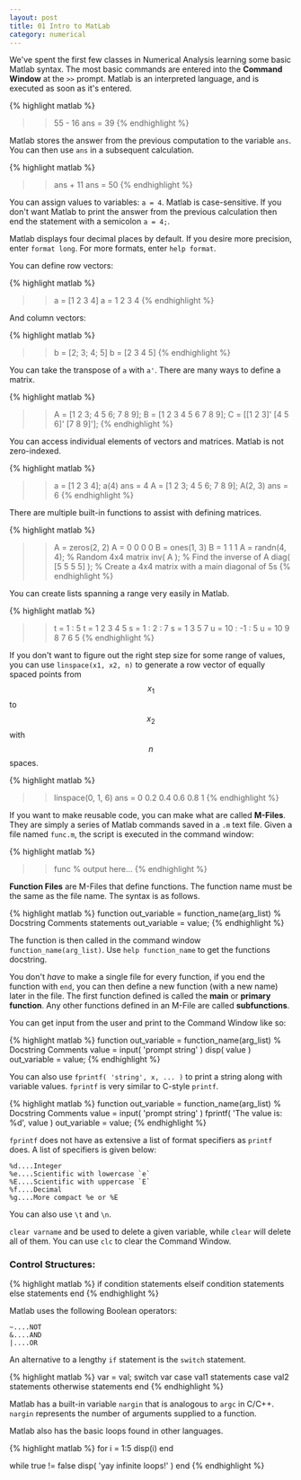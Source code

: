 ```yaml
---
layout: post
title: 01 Intro to MatLab
category: numerical
---
```


We've spent the first few classes in Numerical Analysis learning some basic Matlab syntax. The most basic commands are entered into the **Command Window** at the `>>` prompt. Matlab is an interpreted language, and is executed as soon as it's entered.

{% highlight matlab %}
>> 55 - 16
ans =
    39
{% endhighlight %}

Matlab stores the answer from the previous computation to the variable `ans`. You can then use `ans` in a subsequent calculation.

{% highlight matlab %}
>> ans + 11
ans =
    50
{% endhighlight %}

You can assign values to variables: `a = 4`. Matlab is case-sensitive. If you don't want Matlab to print the answer from the previous calculation then end the statement with a semicolon `a = 4;`.

Matlab displays four decimal places by default. If you desire more precision, enter `format long`. For more formats, enter `help format`.

You can define row vectors:

{% highlight matlab %}
>> a = [1 2 3 4]
a =
    1   2   3   4
{% endhighlight %}

And column vectors:

{% highlight matlab %}
>> b = [2; 3; 4; 5]
b = [2
3
4
5]
{% endhighlight %}

You can take the transpose of `a` with `a'`.
There are many ways to define a matrix.

{% highlight matlab %}
>> A = [1 2 3; 4 5 6; 7 8 9];
>> B = [1 2 3
        4 5 6
        7 8 9];
>> C = [[1 2 3]' [4 5 6]' [7 8 9]'];
{% endhighlight %}

You can access individual elements of vectors and matrices. Matlab is not zero-indexed.

{% highlight matlab %}
>> a = [1 2 3 4];
>> a(4)
ans =
    4
>> A = [1 2 3; 4 5 6; 7 8 9];
>> A(2, 3)
ans =
    6
{% endhighlight %}

There are multiple built-in functions to assist with defining matrices.

{% highlight matlab %}
>> A = zeros(2, 2)
A =
    0   0
    0   0
>> B = ones(1, 3)
B =
    1   1   1
>> A = randn(4, 4); % Random 4x4 matrix
>> inv( A ); % Find the inverse of A
>> diag( [5 5 5 5] ); % Create a 4x4 matrix with a main diagonal of 5s
{% endhighlight %}

You can create lists spanning a range very easily in Matlab.

{% highlight matlab %}
>> t = 1 : 5
t =
    1   2   3   4   5
>> s = 1 : 2 : 7
s =
    1   3   5   7
>> u = 10 : -1 : 5
u =
    10  9   8   7   6   5
{% endhighlight %}

If you don't want to figure out the right step size for some range of values, you can use `linspace(x1, x2, n)` to generate a row vector of equally spaced points from $$x_1$$ to $$x_2$$ with $$n$$ spaces.

{% highlight matlab %}
>> linspace(0, 1, 6)
ans =
    0   0.2   0.4   0.6   0.8   1
{% endhighlight %}

If you want to make reusable code, you can make what are called **M-Files**. They are simply a series of Matlab commands saved in a `.m` text file. Given a file named `func.m`, the script is executed in the command window:

{% highlight matlab %}
>> func
% output here...
{% endhighlight %}

**Function Files** are M-Files that define functions. The function name must be the same as the file name. The syntax is as follows.

{% highlight matlab %}
function out_variable = function_name(arg_list)
% Docstring Comments
statements
out_variable = value;
{% endhighlight %}

The function is then called in the command window `function_name(arg_list)`. Use `help function_name` to get the functions docstring.

You don't *have* to make a single file for every function, if you end the function with `end`, you can then define a new function (with a new name) later in the file. The first function defined is called the **main** or **primary function**. Any other functions defined in an M-File are called **subfunctions**.

You can get input from the user and print to the Command Window like so:

{% highlight matlab %}
function out_variable = function_name(arg_list)
% Docstring Comments
value = input( 'prompt string' )
disp( value )
out_variable = value;
{% endhighlight %}

You can also use `fprintf( 'string', x, ... )` to print a string along with variable values. `fprintf` is very similar to C-style `printf`.

{% highlight matlab %}
function out_variable = function_name(arg_list)
% Docstring Comments
value = input( 'prompt string' )
fprintf( 'The value is: %d', value )
out_variable = value;
{% endhighlight %}

`fprintf` does not have as extensive a list of format specifiers as `printf` does. A list of specifiers is given below:

```
%d....Integer
%e....Scientific with lowercase `e`
%E....Scientific with uppercase `E`
%f....Decimal
%g....More compact %e or %E
```

You can also use `\t` and `\n`.

`clear varname` and be used to delete a given variable, while `clear` will delete all of them. You can use `clc` to clear the Command Window.

### Control Structures:

{% highlight matlab %}
if condition
  statements
elseif condition
  statements
else
  statements
end
{% endhighlight %}

Matlab uses the following Boolean operators:

```
~....NOT
&....AND
|....OR
```

An alternative to a lengthy `if` statement is the `switch` statement.

{% highlight matlab %}
var = val;
switch var
  case val1
    statements
  case val2
    statements
  otherwise
    statements
end
{% endhighlight %}

Matlab has a built-in variable `nargin` that is analogous to `argc` in C/C++. `nargin` represents the number of arguments supplied to a function.

Matlab also has the basic loops found in other languages.

{% highlight matlab %}
for i = 1:5
  disp(i)
end

while true != false
  disp( 'yay infinite loops!' )
end
{% endhighlight %}
